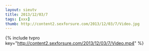```yaml
--- 
layout: sieutv
title: 2013/12/03/7
tags: [xxx]
thumb: http://content2.sexforsure.com/2013/12/03/7/Video.jpg
---
```

{% include tvpro key="http://content2.sexforsure.com/2013/12/03/7/Video.mp4" %} 
